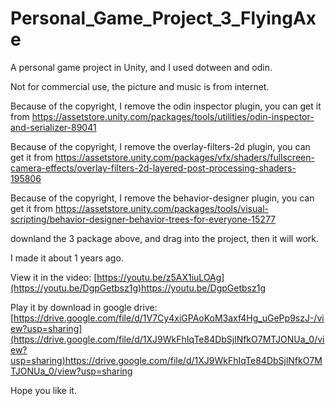 # Personal_Game_Project_3_FlyingAxe
A personal game project in Unity, and I used dotween and odin.

Not for commercial use, the picture and music is from internet.

Because of the copyright, I remove the odin inspector plugin, you can get it from https://assetstore.unity.com/packages/tools/utilities/odin-inspector-and-serializer-89041

Because of the copyright, I remove the overlay-filters-2d plugin, you can get it from https://assetstore.unity.com/packages/vfx/shaders/fullscreen-camera-effects/overlay-filters-2d-layered-post-processing-shaders-195806

Because of the copyright, I remove the behavior-designer plugin, you can get it from https://assetstore.unity.com/packages/tools/visual-scripting/behavior-designer-behavior-trees-for-everyone-15277

downland the 3 package above, and drag into the project, then it will work.

I made it about 1 years ago.

View it in the video: [https://youtu.be/z5AX1iuLOAg](https://youtu.be/DgpGetbsz1g)https://youtu.be/DgpGetbsz1g

Play it by download in google drive: [https://drive.google.com/file/d/1V7Cy4xiGPAoKoM3axf4Hg_uGePp9szJ-/view?usp=sharing](https://drive.google.com/file/d/1XJ9WkFhIqTe84DbSjlNfkO7MTJONUa_0/view?usp=sharing)https://drive.google.com/file/d/1XJ9WkFhIqTe84DbSjlNfkO7MTJONUa_0/view?usp=sharing

Hope you like it.

